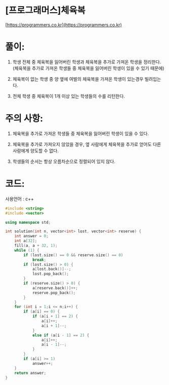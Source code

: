 # [프로그래머스]체육복

[https://programmers.co.kr](https://programmers.co.kr)

# **풀이:**
1. 학생 전체 중 체육복을 잃어버린 학생과 체육복을 추가로 가져온 학생을 정리한다.(체육복을 추가로 가져온 학생들 중 체육복을 잃어버린 학생이 있을 수 있기 때문에)

2. 체육복이 없는 학생 중 양 옆에 여벌의 체육복을 가져온 학생이 있는경우 빌려입는다.

3. 전체 학생 중 체육복이 1개 이상 있는 학생들의 수를 리턴한다.



# 주의 사항:

1. 체육복을 추가로 가져온 학생들 중 체육복을 잃어버린 학생이 있을 수 있다.

2. 체육복을 추가로 가져오지 않았을 경우, 옆 사람에게 체육복을 추가로 얻어도 다른 사람에게 양도할 수 없다.

3. 학생들의 순서는 항상 오름차순으로 정렬되어 있지 않다.

# **코드:**
사용언어 : c++
```c++
#include <string>
#include <vector>

using namespace std;

int solution(int n, vector<int> lost, vector<int> reserve) {
    int answer = 0;
	int a[32];
	fill(a, a + 32, 1);
	while (1) {
		if (lost.size() == 0 && reserve.size() == 0)
			break;
		if (lost.size() > 0) {
			a[lost.back()]--;
			lost.pop_back();
		}
		if (reserve.size() > 0) {
			a[reserve.back()]++;
			reserve.pop_back();
		}
	}
	for (int i = 1;i <= n;i++) {
		if (a[i] == 0) {
			if (a[i + 1] == 2) {
				a[i]++;
				a[i + 1]--;
			}
			else if (a[i - 1] == 2) {
				a[i]++;
				a[i - 1]--;
			}
		}
		if (a[i] >= 1)
			answer++;
	}
    return answer;
}
```

